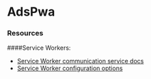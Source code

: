 # AdsPwa

### Resources

####Service Workers:

- [Service Worker communication service docs](https://angular.io/guide/service-worker-communications)
- [Service Worker configuration options](https://angular.io/guide/service-worker-config)
